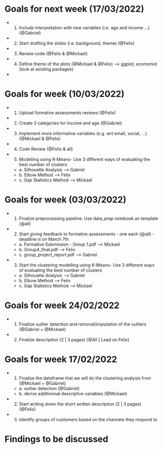 # Goals for next week (17/03/2022)

* 1. Include interpretation with new variables (i.e. age and income ...) (@Gabriel)
* 2. Start drafting the slides (i.e. background, theme) (@Felix)
* 3. Review code (@Felix & @Mickael)
* 4. Define theme of the plots (@Mickael & @Felix) --> ggplot, economist (look at existing packages)
*  


# Goals for week (10/03/2022)

* 1. Upload formative assessments reviews (@Felix)
* 2. Create 3 categories for income and age (@Gabriel)
* 3. Implement more informative variables (e.g. wrt email, social, ...) (@Mickael & @Felix)
* 4. Code Review (@Felix & all)
* 5. Modelling using K-Means- Use 3 different ways of evaluating the best number of clusters
  * a. Silhouette Analysis --> Gabriel
  * b. Elbow Method --> Felix
  * c. Gap Statistics Method --> Mickael

# Goals for week (03/03/2022)

* 1. Finalize preprocessing pipeline. Use data_prep notebook as template (@all)
* 2. Start giving feedback to formative assessments - one each (@all) - deadline is on March 7th
  * a. Formative Submission - Group 1.pdf --> Mickael
  * b. Group4_final.pdf --> Felix
  * c. group_project_report.pdf --> Gabriel
* 3. Start the clustering modelling using K-Means- Use 3 different ways of evaluating the best number of clusters
  * a. Silhouette Analysis --> Gabriel
  * b. Elbow Method --> Felix
  * c. Gap Statistics Method --> Mickael

# Goals for week 24/02/2022

* 1. Finalize outlier detection and removal/imputation of the outliers (@Gabriel + @Mickael)
* 2. Finalize description (2 | 3 pages) (@All | Lead on Felix)

# Goals for week 17/02/2022

* 1. Finalize the dataframe that we will do the clustering analysis from (@Mickael + @Gabriel)
  * a. outlier detection (@Gabriel)
  * b. derive additionnal descriptive variables (@Mickael)
* 2. Start writing down the short written description (2 | 3 pages) (@Felix)
* 3. Identify groups of customers based on the channels they respond to 

# Findings to be discussed
